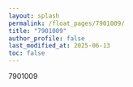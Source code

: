 ```yaml
---
layout: splash
permalink: /float_pages/7901009/
title: "7901009"
author_profile: false
last_modified_at: 2025-06-13
toc: false
---
```

 
7901009
